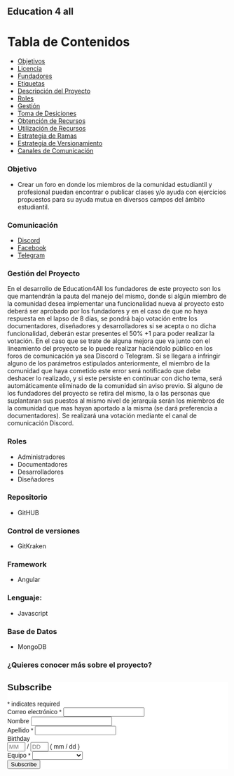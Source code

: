 ## Education 4 all

Tabla de Contenidos
=======================

* [Objetivos](#objetivos)
* [Licencia](#licencia)
* [Fundadores](#fundadores)
* [Etiquetas](#etiquetas)
* [Descripción del Proyecto](#descripción-del-proyecto)
* [Roles](#roles)
* [Gestión](#gestión)
* [Toma de Desiciones](#toma-de-desiciones)
* [Obtención de Recursos](#obtención-de-recursos)
* [Utilización de Recursos](#utilización-de-recursos)
* [Estrategia de Ramas](#estrategia-de-ramas)
* [Estrategia de Versionamiento](#estrategia-de-versionamiento)
* [Canales de Comunicación](#canales-de-comunicación)

### Objetivo

* Crear un foro en donde los miembros de la comunidad estudiantil y profesional puedan encontrar o publicar clases y/o ayuda con ejercicios propuestos para su ayuda mutua en diversos campos del ámbito estudiantil.

### Comunicación

* [Discord](https://discord.gg/Zpxg9Y8f)
* [Facebook](https://www.facebook.com/Education-4-all-EC-105482671578269)
* [Telegram](https://t.me/education4allre)


### Gestión del Proyecto

En el desarrollo de Education4All los fundadores de este proyecto son los que mantendrán la pauta del manejo del mismo, donde si algún miembro de la comunidad desea implementar una funcionalidad nueva al proyecto esto deberá ser aprobado por los fundadores y en el caso de que no haya respuesta en el lapso de 8 días, se pondrá bajo votación entre los documentadores, diseñadores y desarrolladores si se acepta o no dicha funcionalidad, deberán estar presentes el 50% +1 para poder realizar la votación.
 En el caso que se trate de alguna mejora que va junto con el lineamiento del proyecto se lo puede realizar haciéndolo público en los foros de comunicación ya sea Discord o Telegram.
Si se llegara a infringir alguno de los parámetros estipulados anteriormente, el miembro de la comunidad que haya cometido este error será notificado que debe deshacer lo realizado, y si este persiste en continuar con dicho tema, será automáticamente eliminado de la comunidad sin aviso previo.
Si alguno de los fundadores del proyecto se retira del mismo, la o las personas que suplantaran sus puestos al mismo nivel de jerarquía serán los miembros de la comunidad que mas hayan aportado a la misma (se dará preferencia a documentadores). Se realizará una votación mediante el canal de comunicación Discord. 

### Roles
* Administradores
* Documentadores
* Desarrolladores
* Diseñadores


### Repositorio  

* GitHUB 

### Control de versiones 

* GitKraken  

### 



### Framework 

* Angular  

### Lenguaje: 

* Javascript  

### Base de Datos 
 
* MongoDB

### ¿Quieres conocer más sobre el proyecto?
<!-- Begin Mailchimp Signup Form -->
<link href="//cdn-images.mailchimp.com/embedcode/classic-10_7.css" rel="stylesheet" type="text/css">
<style type="text/css">
	#mc_embed_signup{background:#fff; clear:left; font:14px Helvetica,Arial,sans-serif; }
	/* Add your own Mailchimp form style overrides in your site stylesheet or in this style block.
	   We recommend moving this block and the preceding CSS link to the HEAD of your HTML file. */
</style>
<div id="mc_embed_signup">
<form action="https://github.us7.list-manage.com/subscribe/post?u=5b283af88ea8af045359c0da9&amp;id=a47158a484" method="post" id="mc-embedded-subscribe-form" name="mc-embedded-subscribe-form" class="validate" target="_blank" novalidate>
    <div id="mc_embed_signup_scroll">
	<h2>Subscribe</h2>
<div class="indicates-required"><span class="asterisk">*</span> indicates required</div>
<div class="mc-field-group">
	<label for="mce-EMAIL">Correo electrónico  <span class="asterisk">*</span>
</label>
	<input type="email" value="" name="EMAIL" class="required email" id="mce-EMAIL">
</div>
<div class="mc-field-group">
	<label for="mce-FNAME">Nombre </label>
	<input type="text" value="" name="FNAME" class="" id="mce-FNAME">
</div>
<div class="mc-field-group">
	<label for="mce-LNAME">Apellido  <span class="asterisk">*</span>
</label>
	<input type="text" value="" name="LNAME" class="required" id="mce-LNAME">
</div>
<div class="mc-field-group size1of2">
	<label for="mce-BIRTHDAY-month">Birthday </label>
	<div class="datefield">
		<span class="subfield monthfield"><input class="birthday " type="text" pattern="[0-9]*" value="" placeholder="MM" size="2" maxlength="2" name="BIRTHDAY[month]" id="mce-BIRTHDAY-month"></span> / 
		<span class="subfield dayfield"><input class="birthday " type="text" pattern="[0-9]*" value="" placeholder="DD" size="2" maxlength="2" name="BIRTHDAY[day]" id="mce-BIRTHDAY-day"></span> 
		<span class="small-meta nowrap">( mm / dd )</span>
	</div>
</div><div class="mc-field-group">
	<label for="mce-MMERGE6">Equipo  <span class="asterisk">*</span>
</label>
	<select name="MMERGE6" class="required" id="mce-MMERGE6">
	<option value=""></option>
	<option value="Usuario">Usuario</option>
<option value="Desarrollo">Desarrollo</option>
<option value="Documentación">Documentación</option>
<option value="Issues">Issues</option>

	</select>
</div>
	<div id="mce-responses" class="clear">
		<div class="response" id="mce-error-response" style="display:none"></div>
		<div class="response" id="mce-success-response" style="display:none"></div>
	</div>    <!-- real people should not fill this in and expect good things - do not remove this or risk form bot signups-->
    <div style="position: absolute; left: -5000px;" aria-hidden="true"><input type="text" name="b_5b283af88ea8af045359c0da9_a47158a484" tabindex="-1" value=""></div>
    <div class="clear"><input type="submit" value="Subscribe" name="subscribe" id="mc-embedded-subscribe" class="button"></div>
    </div>
</form>
</div>
<script type='text/javascript' src='//s3.amazonaws.com/downloads.mailchimp.com/js/mc-validate.js'></script><script type='text/javascript'>(function($) {window.fnames = new Array(); window.ftypes = new Array();fnames[0]='EMAIL';ftypes[0]='email';fnames[1]='FNAME';ftypes[1]='text';fnames[2]='LNAME';ftypes[2]='text';fnames[5]='BIRTHDAY';ftypes[5]='birthday';fnames[3]='ADDRESS';ftypes[3]='address';fnames[4]='PHONE';ftypes[4]='phone';fnames[6]='MMERGE6';ftypes[6]='dropdown';}(jQuery));var $mcj = jQuery.noConflict(true);</script>
<!--End mc_embed_signup-->
